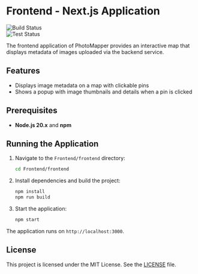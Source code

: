 # Frontend - Next.js Application
![Build Status](https://github.com/username/PhotoMapper/workflows/Frontend%20Build%20Status/badge.svg)  
![Test Status](https://github.com/username/PhotoMapper/workflows/Frontend%20Test%20Status/badge.svg)

The frontend application of PhotoMapper provides an interactive map that displays metadata of images uploaded via the backend service.

## Features
- Displays image metadata on a map with clickable pins
- Shows a popup with image thumbnails and details when a pin is clicked

## Prerequisites
- **Node.js 20.x** and **npm**

## Running the Application

1. Navigate to the `Frontend/frontend` directory:
   ```bash
   cd Frontend/frontend
   ```
2. Install dependencies and build the project:
   ```bash
   npm install
   npm run build
   ```
3. Start the application:
   ```bash
   npm start
   ```

The application runs on `http://localhost:3000`.

## License
This project is licensed under the MIT License. See the [LICENSE](../LICENSE) file.